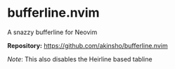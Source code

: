 # bufferline.nvim

A snazzy bufferline for Neovim

**Repository:** <https://github.com/akinsho/bufferline.nvim>

_Note_: This also disables the Heirline based tabline

<!-- vim: set ft=markdown: -->